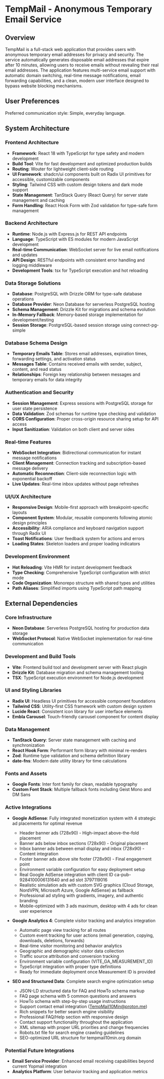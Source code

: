 # TempMail - Anonymous Temporary Email Service

## Overview

TempMail is a full-stack web application that provides users with anonymous temporary email addresses for privacy and security. The service automatically generates disposable email addresses that expire after 10 minutes, allowing users to receive emails without revealing their real email addresses. The application features multi-service email support with automatic domain switching, real-time message notifications, email forwarding capabilities, and a clean, modern user interface designed to bypass website blocking mechanisms.

## User Preferences

Preferred communication style: Simple, everyday language.

## System Architecture

### Frontend Architecture
- **Framework**: React 18 with TypeScript for type safety and modern development
- **Build Tool**: Vite for fast development and optimized production builds
- **Routing**: Wouter for lightweight client-side routing
- **UI Framework**: shadcn/ui components built on Radix UI primitives for accessible, customizable components
- **Styling**: Tailwind CSS with custom design tokens and dark mode support
- **State Management**: TanStack Query (React Query) for server state management and caching
- **Form Handling**: React Hook Form with Zod validation for type-safe form management

### Backend Architecture
- **Runtime**: Node.js with Express.js for REST API endpoints
- **Language**: TypeScript with ES modules for modern JavaScript development
- **Real-time Communication**: WebSocket server for live email notifications and updates
- **API Design**: RESTful endpoints with consistent error handling and logging middleware
- **Development Tools**: tsx for TypeScript execution and hot reloading

### Data Storage Solutions
- **Database**: PostgreSQL with Drizzle ORM for type-safe database operations
- **Database Provider**: Neon Database for serverless PostgreSQL hosting
- **Schema Management**: Drizzle Kit for migrations and schema evolution
- **In-Memory Fallback**: Memory-based storage implementation for development/testing
- **Session Storage**: PostgreSQL-based session storage using connect-pg-simple

### Database Schema Design
- **Temporary Emails Table**: Stores email addresses, expiration times, forwarding settings, and activation status
- **Messages Table**: Contains received emails with sender, subject, content, and read status
- **Relationships**: Foreign key relationship between messages and temporary emails for data integrity

### Authentication and Security
- **Session Management**: Express sessions with PostgreSQL storage for user state persistence
- **Data Validation**: Zod schemas for runtime type checking and validation
- **CORS Configuration**: Proper cross-origin resource sharing setup for API access
- **Input Sanitization**: Validation on both client and server sides

### Real-time Features
- **WebSocket Integration**: Bidirectional communication for instant message notifications
- **Client Management**: Connection tracking and subscription-based message delivery
- **Automatic Reconnection**: Client-side reconnection logic with exponential backoff
- **Live Updates**: Real-time inbox updates without page refreshes

### UI/UX Architecture
- **Responsive Design**: Mobile-first approach with breakpoint-specific layouts
- **Component System**: Modular, reusable components following atomic design principles
- **Accessibility**: ARIA compliance and keyboard navigation support through Radix UI
- **Toast Notifications**: User feedback system for actions and errors
- **Loading States**: Skeleton loaders and proper loading indicators

### Development Environment
- **Hot Reloading**: Vite HMR for instant development feedback
- **Type Checking**: Comprehensive TypeScript configuration with strict mode
- **Code Organization**: Monorepo structure with shared types and utilities
- **Path Aliases**: Simplified imports using TypeScript path mapping

## External Dependencies

### Core Infrastructure
- **Neon Database**: Serverless PostgreSQL hosting for production data storage
- **WebSocket Protocol**: Native WebSocket implementation for real-time communication

### Development and Build Tools
- **Vite**: Frontend build tool and development server with React plugin
- **Drizzle Kit**: Database migration and schema management tooling
- **TSX**: TypeScript execution environment for Node.js development

### UI and Styling Libraries
- **Radix UI**: Headless UI primitives for accessible component foundations
- **Tailwind CSS**: Utility-first CSS framework with custom design system
- **Lucide React**: Consistent icon library for user interface elements
- **Embla Carousel**: Touch-friendly carousel component for content display

### Data Management
- **TanStack Query**: Server state management with caching and synchronization
- **React Hook Form**: Performant form library with minimal re-renders
- **Zod**: Runtime type validation and schema definition library
- **date-fns**: Modern date utility library for time calculations

### Fonts and Assets
- **Google Fonts**: Inter font family for clean, readable typography
- **Custom Font Stack**: Multiple fallback fonts including Geist Mono and DM Sans

### Active Integrations
- **Google AdSense**: Fully integrated monetization system with 4 strategic ad placements for optimal revenue
  - Header banner ads (728x90) - High-impact above-the-fold placement
  - Banner ads below inbox sections (728x90) - Original placement
  - Inbox banner ads between email display and inbox (728x90) - Content integration
  - Footer banner ads above site footer (728x90) - Final engagement point
  - Environment variable configuration for easy deployment setup
  - Real Google AdSense integration with client ID ca-pub-9284100006131640 and ad slot 3797119016
  - Realistic simulation ads with custom SVG graphics (Cloud Storage, NordVPN, Microsoft Azure, Google AdSense) as fallback
  - Professional ad styling with gradients, imagery, and authentic branding
  - Mobile-optimized with 3 ads maximum, desktop with 4 ads for clean user experience

- **Google Analytics 4**: Complete visitor tracking and analytics integration
  - Automatic page view tracking for all routes
  - Custom event tracking for user actions (email generation, copying, downloads, deletions, forwards)
  - Real-time visitor monitoring and behavior analytics
  - Geographic and demographic visitor data collection
  - Traffic source attribution and conversion tracking
  - Environment variable configuration (VITE_GA_MEASUREMENT_ID)
  - TypeScript integration with proper type definitions
  - Ready for immediate deployment once Measurement ID is provided

- **SEO and Structured Data**: Complete search engine optimization setup
  - JSON-LD structured data for FAQ and HowTo schema markup
  - FAQ page schema with 5 common questions and answers
  - HowTo schema with step-by-step usage instructions
  - Support contact email integration (TempMail10Min@proton.me)
  - Rich snippets for better search engine visibility
  - Professional FAQ/Help section with responsive design
  - Contact support functionality throughout the application
  - XML sitemap with proper URL priorities and change frequencies
  - Robots.txt file for search engine crawling guidelines
  - SEO-optimized URL structure for tempmail10min.org domain

### Potential Future Integrations
- **Email Service Provider**: Enhanced email receiving capabilities beyond current Yopmail integration
- **Analytics Platform**: User behavior tracking and application metrics
